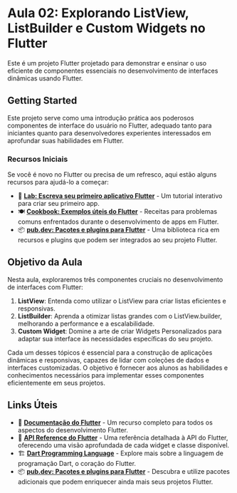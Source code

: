 # Aula 02: Explorando ListView, ListBuilder e Custom Widgets no Flutter

Este é um projeto Flutter projetado para demonstrar e ensinar o uso eficiente de componentes essenciais no desenvolvimento de interfaces dinâmicas usando Flutter.

## Getting Started

Este projeto serve como uma introdução prática aos poderosos componentes de interface do usuário no Flutter, adequado tanto para iniciantes quanto para desenvolvedores experientes interessados em aprofundar suas habilidades em Flutter.

### Recursos Iniciais

Se você é novo no Flutter ou precisa de um refresco, aqui estão alguns recursos para ajudá-lo a começar:

- 📘 **[Lab: Escreva seu primeiro aplicativo Flutter](https://docs.flutter.dev/get-started/codelab)** - Um tutorial interativo para criar seu primeiro app.
- 🍽️ **[Cookbook: Exemplos úteis do Flutter](https://docs.flutter.dev/cookbook)** - Receitas para problemas comuns enfrentados durante o desenvolvimento de apps em Flutter.
- 📦 **[pub.dev: Pacotes e plugins para Flutter](https://pub.dev/)** - Uma biblioteca rica em recursos e plugins que podem ser integrados ao seu projeto Flutter.

## Objetivo da Aula

Nesta aula, exploraremos três componentes cruciais no desenvolvimento de interfaces com Flutter:

1. **ListView**: Entenda como utilizar o ListView para criar listas eficientes e responsivas.
2. **ListBuilder**: Aprenda a otimizar listas grandes com o ListView.builder, melhorando a performance e a escalabilidade.
3. **Custom Widget**: Domine a arte de criar Widgets Personalizados para adaptar sua interface às necessidades específicas do seu projeto.

Cada um desses tópicos é essencial para a construção de aplicações dinâmicas e responsivas, capazes de lidar com coleções de dados e interfaces customizadas. O objetivo é fornecer aos alunos as habilidades e conhecimentos necessários para implementar esses componentes eficientemente em seus projetos.

## Links Úteis

- 📖 **[Documentação do Flutter](https://docs.flutter.dev/)** - Um recurso completo para todos os aspectos do desenvolvimento Flutter.
- 📜 **[API Reference do Flutter](https://api.flutter.dev/)** - Uma referência detalhada à API do Flutter, oferecendo uma visão aprofundada de cada widget e classe disponível.
- 🏗️ **[Dart Programming Language](https://dart.dev/)** - Explore mais sobre a linguagem de programação Dart, o coração do Flutter.
- 📦 **[pub.dev: Pacotes e plugins para Flutter](https://pub.dev/)** - Descubra e utilize pacotes adicionais que podem enriquecer ainda mais seus projetos Flutter.
